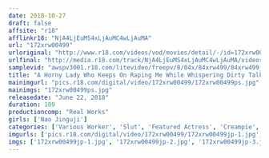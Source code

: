 ```yaml
---
date: 2018-10-27
draft: false
affsite: "r18"
afflinkr18: "NjA4LjEuMS4xLjAuMC4wLjAuMA"
url: "172xrw00499"
urloriginal: "http://www.r18.com/videos/vod/movies/detail/-/id=172xrw00499"
urlfinal: "http://media.r18.com/track/NjA4LjEuMS4xLjAuMC4wLjAuMA/videos/vod/movies/detail/-/id=172xrw00499"
samplevid: "awspv3001.r18.com/litevideo/freepv/8/84x/84xrw499/84xrw499_dmb_w.mp4"
title: "A Horny Lady Who Keeps On Raping Me While Whispering Dirty Talk Into My Ear And Assaulting Me With Lewd Kisses And Nipple Tweaking Nao Jinguji"
mainimgurl: "pics.r18.com/digital/video/172xrw00499/172xrw00499ps.jpg"
mainimgs: "172xrw00499ps.jpg"
releasedate: "June 22, 2018"
duration: 109
productioncomp: "Real Works"
girls: ['Nao Jinguji']
categories: ['Various Worker', 'Slut', 'Featured Actress', 'Creampie', 'Handjob', 'Dirty Talk', 'Hi-Def']
imgurls: ['pics.r18.com/digital/video/172xrw00499/172xrw00499jp-1.jpg', 'pics.r18.com/digital/video/172xrw00499/172xrw00499jp-2.jpg', 'pics.r18.com/digital/video/172xrw00499/172xrw00499jp-3.jpg', 'pics.r18.com/digital/video/172xrw00499/172xrw00499jp-4.jpg', 'pics.r18.com/digital/video/172xrw00499/172xrw00499jp-5.jpg', 'pics.r18.com/digital/video/172xrw00499/172xrw00499jp-6.jpg', 'pics.r18.com/digital/video/172xrw00499/172xrw00499jp-7.jpg', 'pics.r18.com/digital/video/172xrw00499/172xrw00499jp-8.jpg', 'pics.r18.com/digital/video/172xrw00499/172xrw00499jp-9.jpg', 'pics.r18.com/digital/video/172xrw00499/172xrw00499jp-10.jpg', 'pics.r18.com/digital/video/172xrw00499/172xrw00499jp-11.jpg', 'pics.r18.com/digital/video/172xrw00499/172xrw00499jp-12.jpg', 'pics.r18.com/digital/video/172xrw00499/172xrw00499jp-13.jpg', 'pics.r18.com/digital/video/172xrw00499/172xrw00499jp-14.jpg', 'pics.r18.com/digital/video/172xrw00499/172xrw00499jp-15.jpg', 'pics.r18.com/digital/video/172xrw00499/172xrw00499jp-16.jpg', 'pics.r18.com/digital/video/172xrw00499/172xrw00499jp-17.jpg', 'pics.r18.com/digital/video/172xrw00499/172xrw00499jp-18.jpg', 'pics.r18.com/digital/video/172xrw00499/172xrw00499jp-19.jpg', 'pics.r18.com/digital/video/172xrw00499/172xrw00499jp-20.jpg']
imgs: ['172xrw00499jp-1.jpg', '172xrw00499jp-2.jpg', '172xrw00499jp-3.jpg', '172xrw00499jp-4.jpg', '172xrw00499jp-5.jpg', '172xrw00499jp-6.jpg', '172xrw00499jp-7.jpg', '172xrw00499jp-8.jpg', '172xrw00499jp-9.jpg', '172xrw00499jp-10.jpg', '172xrw00499jp-11.jpg', '172xrw00499jp-12.jpg', '172xrw00499jp-13.jpg', '172xrw00499jp-14.jpg', '172xrw00499jp-15.jpg', '172xrw00499jp-16.jpg', '172xrw00499jp-17.jpg', '172xrw00499jp-18.jpg', '172xrw00499jp-19.jpg', '172xrw00499jp-20.jpg']
---
```

